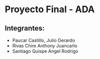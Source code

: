 # Proyecto Final - ADA
## Integrantes:
- Paucar Castillo, Julio Gerardo
- Rivas Chire Anthony Juancarlo
- Santiago Quispe Angel Rodrigo
